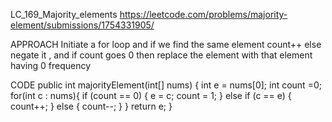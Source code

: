 LC_169_Majority_elements
https://leetcode.com/problems/majority-element/submissions/1754331905/

APPROACH
Initiate a for loop and if we find the same element count++ else negate it , and if count goes 0 then replace the element with that element having 0 frequency

CODE
public int majorityElement(int[] nums) {
    int e = nums[0];
    int count =0;
    for(int c : nums){
        if (count == 0) {
            e = c;
            count = 1;
        } else if (c == e) {
            count++;
        } else {
            count--;
        }
    }
    return e;
}
